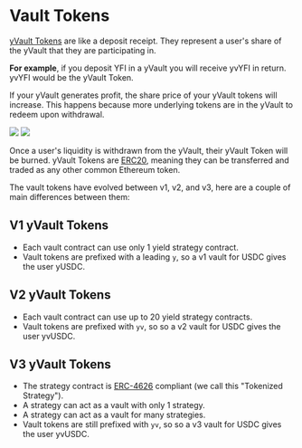 # Vault Tokens

[yVault Tokens](https://docs.yearn.fi/resources/defi-glossary#ytoken) are like a deposit receipt. They represent a user's share of the yVault that they are participating in.

**For example**, if you deposit YFI in a yVault you will receive yvYFI in return. yvYFI would be the yVault Token.

If your yVault generates profit, the share price of your yVault tokens will increase. This happens because more underlying tokens are in the yVault to redeem upon withdrawal.

![](https://i.imgur.com/3zkSnoE.png)
![](https://i.imgur.com/yrGEVCr.png)

Once a user's liquidity is withdrawn from the yVault, their yVault Token will be burned. yVault Tokens are [ERC20](https://docs.ethhub.io/built-on-ethereum/erc-token-standards/erc20/), meaning they can be transferred and traded as any other common Ethereum token.

The vault tokens have evolved between v1, v2, and v3, here are a couple of main differences between them:

## V1 yVault Tokens

- Each vault contract can use only 1 yield strategy contract.
- Vault tokens are prefixed with a leading `y`, so a v1 vault for USDC gives the user yUSDC.

## V2 yVault Tokens

- Each vault contract can use up to 20 yield strategy contracts.
- Vault tokens are prefixed with `yv`, so so a v2 vault for USDC gives the user yvUSDC.

## V3 yVault Tokens

- The strategy contract is [ERC-4626](https://ethereum.org/en/developers/docs/standards/tokens/erc-4626/) compliant (we call this "Tokenized Strategy").
- A strategy can act as a vault with only 1 strategy.
- A strategy can act as a vault for many strategies.
- Vault tokens are still prefixed with `yv`, so so a v3 vault for USDC gives the user yvUSDC.